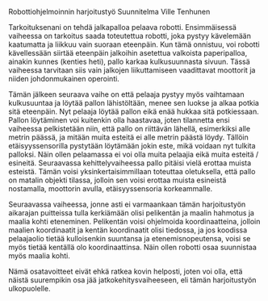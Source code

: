 ﻿Robottiohjelmoinnin harjoitustyö
Suunnitelma
Ville Tenhunen


Tarkoituksenani on tehdä jalkapalloa pelaava robotti. Ensimmäisessä vaiheessa on tarkoitus saada toteutettua robotti, joka pystyy kävelemään kaatumatta ja liikkuu vain suoraan eteenpäin. Kun tämä onnistuu, voi robotti kävellessään siirtää eteenpäin jalkoihin asetettua valkoista paperipalloa, ainakin kunnes (kenties heti), pallo karkaa kulkusuunnasta sivuun. Tässä vaiheessa tarvitaan siis vain jalkojen liikuttamiseen vaadittavat moottorit ja niiden johdonmukainen operointi. 

Tämän jälkeen seuraava vaihe on että pelaaja pystyy myös vaihtamaan kulkusuuntaa ja löytää pallon lähistöltään, menee sen luokse ja alkaa potkia sitä eteenpäin. Nyt pelaaja löytää pallon eikä enää hukkaa sitä potkiessaan. Pallon löytäminen voi kuitenkin olla haastavaa, joten tilannetta ensi vaiheessa pelkistetään niin, että pallo on riittävän lähellä, esimerkiksi alle metrin päässä, ja mitään muita esteitä ei alle metrin päästä löydy. Tällöin etäisyyssensorilla pystytään löytämään jokin este, mikä voidaan nyt tulkita palloksi. Näin ollen pelaamassa ei voi olla muita pelaajia eikä muita esteitä / esineitä. Seuraavassa kehittelyvaiheessa pallo pitäisi vielä erottaa muista esteistä. Tämän voisi yksinkertaisimmillaan toteuttaa oletuksella, että pallo on matalin objekti tilassa, jolloin sen voisi erottaa muista esineistä nostamalla, moottorin avulla, etäisyyssensoria korkeammalle. 

Seuraavassa vaiheessa, jonne asti ei varmaankaan tämän harjoitustyön aikarajan puitteissa tulla kerkiämään olisi pelikentän ja maalin hahmotus ja maalia kohti eteneminen. Pelikentän voisi ohjelmoida koordinaatteina, jolloin maalien koordinaatit ja kentän koordinaatit olisi tiedossa, ja jos koodissa pelaajaolio tietää kulloisenkin suuntansa ja etenemisnopeutensa, voisi se myös tietää kentällä olo koordinaattinsa. Näin ollen robotti osaa suunnistaa myös maalia kohti. 

Nämä osatavoitteet eivät ehkä ratkea kovin helposti, joten voi olla, että näistä suurempikin osa jää jatkokehitysvaiheeseen, eli tämän harjoitustyön ulkopuolelle.
